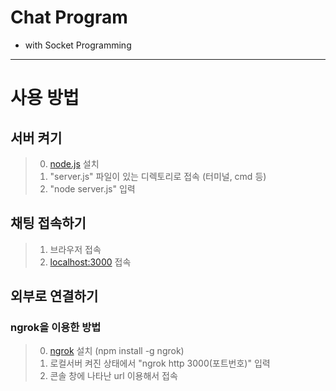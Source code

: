 Chat Program
============
- with Socket Programming
---------------------------
# 사용 방법
## 서버 켜기
> 0. [node.js](https://nodejs.org/ko/) 설치
> 1. "server.js" 파일이 있는 디렉토리로 접속 (터미널, cmd 등)
> 2. "node server.js" 입력

## 채팅 접속하기
> 1. 브라우저 접속
> 2. [localhost:3000](http://localhost:3000) 접속

## 외부로 연결하기
### ngrok을 이용한 방법
> 0. [ngrok](https://ngrok.com) 설치 (npm install -g ngrok)
> 1. 로컬서버 켜진 상태에서 "ngrok http 3000(포트번호)" 입력
> 2. 콘솔 창에 나타난 url 이용해서 접속
